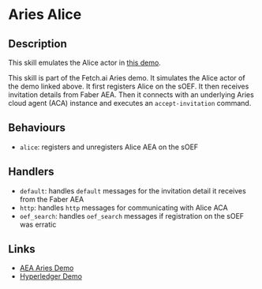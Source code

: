 # Aries Alice

## Description

This skill emulates the Alice actor in <a href="https://github.com/hyperledger/aries-cloudagent-python/blob/master/demo/README.md" target="_blank">this demo</a>.

This skill is part of the Fetch.ai Aries demo. It simulates the Alice actor of the demo linked above. It first registers Alice on the sOEF. It then receives invitation details from Faber AEA. Then it connects with an underlying Aries cloud agent (ACA) instance and executes an `accept-invitation` command.

## Behaviours

- `alice`: registers and unregisters Alice AEA on the sOEF

## Handlers

- `default`: handles `default` messages for the invitation detail it receives from the Faber AEA
- `http`: handles `http` messages for communicating with Alice ACA
- `oef_search`: handles `oef_search` messages if registration on the sOEF was erratic

## Links

- <a href="https://docs.fetch.ai/aea/aries-cloud-agent-demo/" target="_blank">AEA Aries Demo</a>
- <a href="https://github.com/hyperledger/aries-cloudagent-python/blob/master/demo/README.md" target="_blank">Hyperledger Demo</a>
